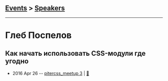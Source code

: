 ## [Events](../README.md) > [Speakers](../speakers.md)
---

# Глеб Поспелов

## Как начать использовать CSS-модули где угодно
- 2016 Apr 26 -- [pitercss_meetup 3](https://www.youtube.com/watch?v=24EZOgySNRI)  | [:notebook:](http://pitercss.ru/3/pres/css-modules/)  
